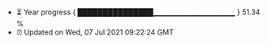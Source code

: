 - ⏳ Year progress { ███████████████▁▁▁▁▁▁▁▁▁▁▁▁▁▁▁ } 51.34 %
- ⏰ Updated on Wed, 07 Jul 2021 09:22:24 GMT

